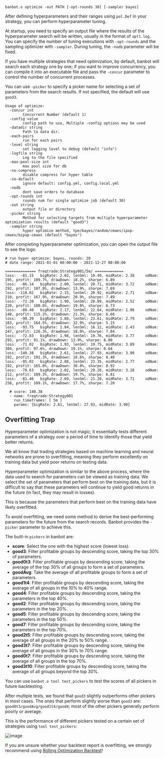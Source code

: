 ```shell
banbot.o optimize -out PATH [-opt-rounds 30] [-sampler bayes] 
```
After defining hyperparameters and their ranges using `pol.Def` in your strategy, you can perform hyperparameter tuning.

At startup, you need to specify an output file where the results of the hyperparameter search will be written, usually in the format of `opt1.log`. You can specify the number of tuning executions with `-opt-rounds` and the sampling optimizer with `-sampler`. During tuning, the `-nodb` parameter will be fixed.

If you have multiple strategies that need optimization, by default, banbot will search each strategy one by one; if you want to improve concurrency, you can compile it into an executable file and pass the `-concur` parameter to control the number of concurrent processes.

You can use `-picker` to specify a picker name for selecting a set of parameters from the search results. If not specified, the default will use `good3`.

```text
Usage of optimize:
  -concur int
        Concurrent Number (default 1)
  -config value
        config path to use, Multiple -config options may be used
  -datadir string
        Path to data dir.
  -each-pairs
        run for each pairs
  -level string
        set logging level to debug (default "info")
  -logfile string
        Log to the file specified
  -max-pool-size int
        max pool size for db
  -no-compress
        disable compress for hyper table
  -no-default
        ignore default: config.yml, config.local.yml
  -nodb
        dont save orders to database
  -opt-rounds int
        rounds num for single optimize job (default 30)
  -out string
        output file or directory
  -picker string
        Method for selecting targets from multiple hyperparameter optimization results (default "good3")
  -sampler string
        hyper optimize method, tpe/bayes/random/cmaes/ipop-cmaes/bipop-cmaes (default "bayes")
```

After completing hyperparameter optimization, you can open the output file to see the logs:
```text
# run hyper optimize: bayes, rounds: 20
# date range: 2021-01-01 00:00:00 - 2021-12-27 00:00:00

============== freqtrade:Strategy001/5m/ =============
loss:  -81.15 	bigRate: 2.02, lenSml: 19.49, midRate: 2.38 	odNum: 195, profit: 109.7%, drawDown: 18.2%, sharpe: 6.89
loss:  -86.14 	bigRate: 2.00, lenSml: 20.71, midRate: 3.72 	odNum: 292, profit: 107.8%, drawDown: 13.9%, sharpe: 7.69
loss: -118.02 	bigRate: 2.15, lenSml: 20.92, midRate: 2.71 	odNum: 210, profit: 167.9%, drawDown: 20.9%, sharpe: 7.49
loss:  -72.20 	bigRate: 1.90, lenSml: 20.89, midRate: 2.52 	odNum: 220, profit: 100.6%, drawDown: 19.8%, sharpe: 6.73
loss:  -80.40 	bigRate: 2.17, lenSml: 22.64, midRate: 1.96 	odNum: 148, profit: 115.2%, drawDown: 21.3%, sharpe: 6.66
loss:  -90.39 	bigRate: 1.88, lenSml: 23.61, midRate: 2.79 	odNum: 183, profit: 164.5%, drawDown: 32.9%, sharpe: 5.15
loss:  -93.75 	bigRate: 1.84, lenSml: 16.12, midRate: 2.43 	odNum: 247, profit: 126.3%, drawDown: 18.0%, sharpe: 7.04
loss:  -72.83 	bigRate: 1.98, lenSml: 19.76, midRate: 3.77 	odNum: 293, profit: 91.1%, drawDown: 13.9%, sharpe: 6.80
loss:  -71.02 	bigRate: 1.93, lenSml: 19.75, midRate: 3.89 	odNum: 304, profit: 97.6%, drawDown: 19.1%, sharpe: 6.64
loss: -140.38 	bigRate: 2.61, lenSml: 27.93, midRate: 3.90 	odNum: 192, profit: 191.3%, drawDown: 18.6%, sharpe: 8.48
loss:  -95.02 	bigRate: 2.88, lenSml: 23.35, midRate: 2.77 	odNum: 192, profit: 165.0%, drawDown: 30.8%, sharpe: 8.92
loss:  -78.63 	bigRate: 2.02, lenSml: 29.28, midRate: 3.28 	odNum: 212, profit: 109.3%, drawDown: 19.7%, sharpe: 6.81
loss:  -81.46 	bigRate: 2.69, lenSml: 21.28, midRate: 3.71 	odNum: 258, profit: 109.1%, drawDown: 17.7%, sharpe: 7.20

  # score: 140.38
  - name: freqtrade:Strategy001
    run_timeframes: [ 5m ]
    params: {bigRate: 2.61, lenSml: 27.93, midRate: 3.90}
```

## Overfitting Trap
Hyperparameter optimization is not magic; it essentially tests different parameters of a strategy over a period of time to identify those that yield better returns.

We all know that trading strategies based on machine learning and neural networks are prone to overfitting, meaning they perform excellently on training data but yield poor returns on testing data.

Hyperparameter optimization is similar to the above process, where the data used to search for parameters can be viewed as training data. We select the set of parameters that perform best on the training data, but it is difficult to say that these parameters will continue to yield good returns in the future (in fact, they may result in losses).

This is because the parameters that perform best on the training data have likely overfitted.

To avoid overfitting, we need some method to derive the best-performing parameters for the future from the search records. Banbot provides the `-picker` parameter to achieve this.

The built-in `pickers` in banbot are:
* **score**: Select the one with the highest score (lowest loss).
* **good3**: Filter profitable groups by descending score, taking the top 30% of parameters.
* **good0t3**: Filter profitable groups by descending score, taking the average of the top 30% of all groups to form a set of parameters.
* **goodAvg**: Take the average of all profitable groups to form a set of parameters.
* **good1t4**: Filter profitable groups by descending score, taking the average of all groups in the 10% to 40% range.
* **good4**: Filter profitable groups by descending score, taking the parameters in the top 40%.
* **good2**: Filter profitable groups by descending score, taking the parameters in the top 20%.
* **good5**: Filter profitable groups by descending score, taking the parameters in the top 50%.
* **good7**: Filter profitable groups by descending score, taking the parameters in the top 70%.
* **good2t5**: Filter profitable groups by descending score, taking the average of all groups in the 20% to 50% range.
* **good3t7**: Filter profitable groups by descending score, taking the average of all groups in the 30% to 70% range.
* **good0t7**: Filter profitable groups by descending score, taking the average of all groups in the top 70%.
* **good3t10**: Filter profitable groups by descending score, taking the average of all groups beyond the top 30%.

You can use `banbot.o tool test_pickers` to test the scores of all pickers in future backtesting.

After multiple tests, we found that `good3` slightly outperforms other pickers in most cases. The ones that perform slightly worse than `good3` are: `good0t3/goodAvg/good1t4/good4`; most of the other pickers generally perform poorly or average.

This is the performance of different pickers tested on a certain set of strategies using `tool test_pickers`:

![image](https://miro.medium.com/v2/resize:fit:1100/format:webp/1*lADeuVcb6PdPYYgvxw4nRw.png)

If you are unsure whether your backtest report is overfitting, we strongly recommend using [Rolling Optimization Backtest](./roll_btopt)!
